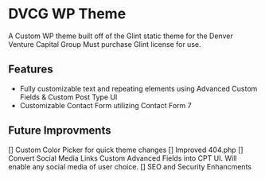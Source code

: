 # DVCG WP Theme
A Custom WP theme built off of the Glint static theme for the Denver Venture Capital Group
Must purchase Glint license for use.

## Features
- Fully customizable text and repeating elements using Advanced Custom Fields & Custom Post Type UI
- Customizable Contact Form utilizing Contact Form 7

## Future Improvments
[] Custom Color Picker for quick theme changes
[] Improved 404.php
[] Convert Social Media Links Custom Advanced Fields into CPT UI.  Will enable any social media of user choice.
[] SEO and Security Enhancments



